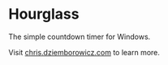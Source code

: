 # Hourglass

The simple countdown timer for Windows.

Visit [chris.dziemborowicz.com](http://chris.dziemborowicz.com/apps/hourglass/) to learn more.
